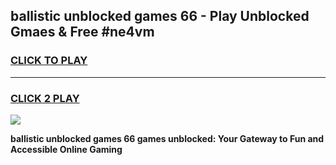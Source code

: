 
## ballistic unblocked games 66 - Play Unblocked Gmaes & Free #ne4vm
<h3>
<a href="https://news.freeplayer.one?title=ballistic_unblocked_games_66&ref=03M">CLICK TO PLAY</a></h3>
<hr>

<h3>
<a href="https://news.freeplayer.one?title=ballistic_unblocked_games_66&ref=03M">CLICK 2 PLAY</a>
  
</h3>

<a href="https://news.freeplayer.one?title=ballistic_unblocked_games_66&ref=03M"><img src="https://clearcache.store/games.png"></a>


**ballistic unblocked games 66 games unblocked: Your Gateway to Fun and Accessible Online Gaming**
